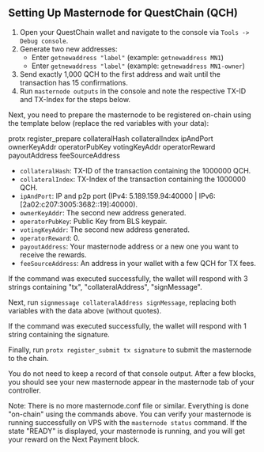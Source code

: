 ## Setting Up Masternode for QuestChain (QCH)

1. Open your QuestChain wallet and navigate to the console via `Tools -> Debug console`.
2. Generate two new addresses:
   - Enter `getnewaddress "label"` (example: `getnewaddress MN1`)
   - Enter `getnewaddress "label"` (example: `getnewaddress MN1-owner`)
3. Send exactly 1,000 QCH to the first address and wait until the transaction has 15 confirmations.
4. Run `masternode outputs` in the console and note the respective TX-ID and TX-Index for the steps below.

Next, you need to prepare the masternode to be registered on-chain using the template below (replace the red variables with your data):


protx register_prepare collateralHash collateralIndex ipAndPort ownerKeyAddr operatorPubKey votingKeyAddr operatorReward payoutAddress feeSourceAddress


- `collateralHash`: TX-ID of the transaction containing the 1000000 QCH.
- `collateralIndex`: TX-Index of the transaction containing the 1000000 QCH.
- `ipAndPort`: IP and p2p port (IPv4: 5.189.159.94:40000 | IPv6: [2a02:c207:3005:3682::19]:40000).
- `ownerKeyAddr`: The second new address generated.
- `operatorPubKey`: Public Key from BLS keypair.
- `votingKeyAddr`: The second new address generated.
- `operatorReward`: 0.
- `payoutAddress`: Your masternode address or a new one you want to receive the rewards.
- `feeSourceAddress`: An address in your wallet with a few QCH for TX fees.

If the command was executed successfully, the wallet will respond with 3 strings containing "tx", "collateralAddress", "signMessage".

Next, run `signmessage collateralAddress signMessage`, replacing both variables with the data above (without quotes).

If the command was executed successfully, the wallet will respond with 1 string containing the signature.

Finally, run `protx register_submit tx signature` to submit the masternode to the chain.

You do not need to keep a record of that console output. After a few blocks, you should see your new masternode appear in the masternode tab of your controller.

Note: There is no more masternode.conf file or similar. Everything is done "on-chain" using the commands above. You can verify your masternode is running successfully on VPS with the `masternode status` command. If the state "READY" is displayed, your masternode is running, and you will get your reward on the Next Payment block.
